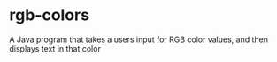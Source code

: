 # rgb-colors
A Java program that takes a users input for RGB color values, and then displays text in that color
